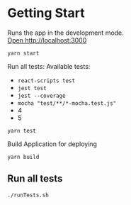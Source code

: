 # Getting Start
Runs the app in the development mode.\
[Open http://localhost:3000](http://localhost:3000)

```shell
yarn start
```

Run all tests:
Available tests:
* `react-scripts test`
* `jest test`
* `jest --coverage`
* `mocha "test/**/*-mocha.test.js"`
* 4
* 5


```shell
yarn test
```

Build Application for deploying

```shell
yarn build
```


## Run all tests
```shell
./runTests.sh
```

